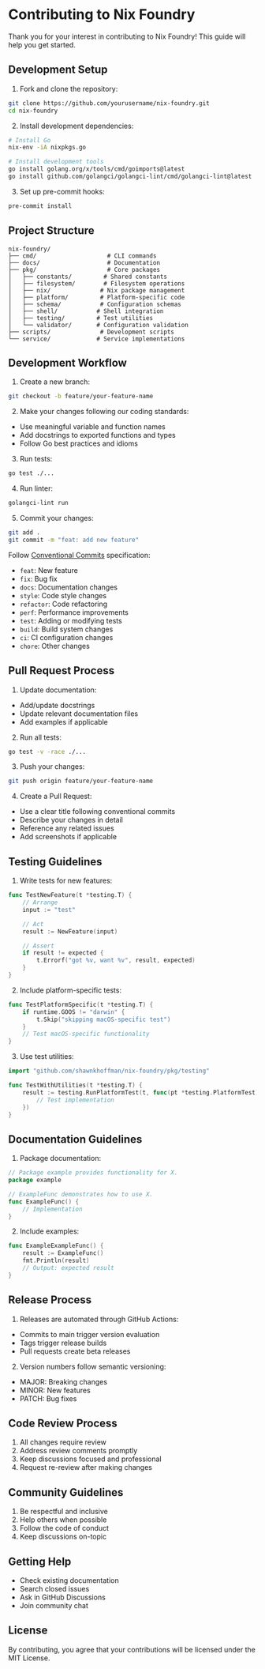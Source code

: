 # Contributing to Nix Foundry

Thank you for your interest in contributing to Nix Foundry! This guide will help you get started.

## Development Setup

1. Fork and clone the repository:

```bash
git clone https://github.com/yourusername/nix-foundry.git
cd nix-foundry
```

2. Install development dependencies:

```bash
# Install Go
nix-env -iA nixpkgs.go

# Install development tools
go install golang.org/x/tools/cmd/goimports@latest
go install github.com/golangci/golangci-lint/cmd/golangci-lint@latest
```

3. Set up pre-commit hooks:

```bash
pre-commit install
```

## Project Structure

```shell
nix-foundry/
├── cmd/                    # CLI commands
├── docs/                   # Documentation
├── pkg/                    # Core packages
│   ├── constants/         # Shared constants
│   ├── filesystem/        # Filesystem operations
│   ├── nix/              # Nix package management
│   ├── platform/         # Platform-specific code
│   ├── schema/           # Configuration schemas
│   ├── shell/           # Shell integration
│   ├── testing/         # Test utilities
│   └── validator/       # Configuration validation
├── scripts/              # Development scripts
└── service/             # Service implementations
```

## Development Workflow

1. Create a new branch:

```bash
git checkout -b feature/your-feature-name
```

2. Make your changes following our coding standards:

- Use meaningful variable and function names
- Add docstrings to exported functions and types
- Follow Go best practices and idioms

3. Run tests:

```bash
go test ./...
```

4. Run linter:

```bash
golangci-lint run
```

5. Commit your changes:

```bash
git add .
git commit -m "feat: add new feature"
```

Follow [Conventional Commits](https://www.conventionalcommits.org/) specification:
- `feat`: New feature
- `fix`: Bug fix
- `docs`: Documentation changes
- `style`: Code style changes
- `refactor`: Code refactoring
- `perf`: Performance improvements
- `test`: Adding or modifying tests
- `build`: Build system changes
- `ci`: CI configuration changes
- `chore`: Other changes

## Pull Request Process

1. Update documentation:
- Add/update docstrings
- Update relevant documentation files
- Add examples if applicable

2. Run all tests:
```bash
go test -v -race ./...
```

3. Push your changes:
```bash
git push origin feature/your-feature-name
```

4. Create a Pull Request:
- Use a clear title following conventional commits
- Describe your changes in detail
- Reference any related issues
- Add screenshots if applicable

## Testing Guidelines

1. Write tests for new features:
```go
func TestNewFeature(t *testing.T) {
    // Arrange
    input := "test"

    // Act
    result := NewFeature(input)

    // Assert
    if result != expected {
        t.Errorf("got %v, want %v", result, expected)
    }
}
```

2. Include platform-specific tests:
```go
func TestPlatformSpecific(t *testing.T) {
    if runtime.GOOS != "darwin" {
        t.Skip("skipping macOS-specific test")
    }
    // Test macOS-specific functionality
}
```

3. Use test utilities:
```go
import "github.com/shawnkhoffman/nix-foundry/pkg/testing"

func TestWithUtilities(t *testing.T) {
    result := testing.RunPlatformTest(t, func(pt *testing.PlatformTest) {
        // Test implementation
    })
}
```

## Documentation Guidelines

1. Package documentation:
```go
// Package example provides functionality for X.
package example

// ExampleFunc demonstrates how to use X.
func ExampleFunc() {
    // Implementation
}
```

2. Include examples:
```go
func ExampleExampleFunc() {
    result := ExampleFunc()
    fmt.Println(result)
    // Output: expected result
}
```

## Release Process

1. Releases are automated through GitHub Actions:
- Commits to main trigger version evaluation
- Tags trigger release builds
- Pull requests create beta releases

2. Version numbers follow semantic versioning:
- MAJOR: Breaking changes
- MINOR: New features
- PATCH: Bug fixes

## Code Review Process

1. All changes require review
2. Address review comments promptly
3. Keep discussions focused and professional
4. Request re-review after making changes

## Community Guidelines

1. Be respectful and inclusive
2. Help others when possible
3. Follow the code of conduct
4. Keep discussions on-topic

## Getting Help

- Check existing documentation
- Search closed issues
- Ask in GitHub Discussions
- Join community chat

## License

By contributing, you agree that your contributions will be licensed under the MIT License.
